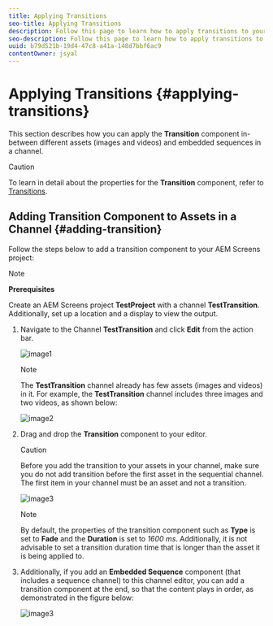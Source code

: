 ```yaml
---
title: Applying Transitions
seo-title: Applying Transitions
description: Follow this page to learn how to apply transitions to your Screens projects.
seo-description: Follow this page to learn how to apply transitions to your Screens projects.
uuid: b79d521b-19d4-47c8-a41a-148d7bbf6ac9
contentOwner: jsyal
---
```


# Applying Transitions {#applying-transitions}

This section describes how you can apply the **Transition** component in-between different assets (images and videos) and embedded sequences in a channel.


>[!CAUTION]
>
>To learn in detail about the properties for the **Transition** component, refer to [Transitions](adding-components-to-a-channel.md#transition).

## Adding Transition Component to Assets in a Channel {#adding-transition}

Follow the steps below to add a transition component to your AEM Screens project:

>[!NOTE]
>
>**Prerequisites**
>
> Create an AEM Screens project **TestProject** 
with a channel **TestTransition**. Additionally, set up a location and a display to view the 
 output.

1. Navigate to the Channel **TestTransition** and click **Edit** from the action bar.

   ![image1](assets/transitions1.png)

   >[!NOTE]
   >
   >The **TestTransition** channel already has few assets (images and videos) in it. For example, the **TestTransition** channel includes three images and two videos, as shown below:
   
   ![image2](assets/transitions2.png)
   

1. Drag and drop the **Transition** component to your editor.
   >[!CAUTION]
   >
   >Before you add the transition to your assets in your channel, make sure you do not add transition before the first asset in the sequential channel. The first item in your channel must be an asset and not a transition.

   ![image3](assets/transitions3.png)

   >[!NOTE]
   >
   >By default, the properties of the transition component such as **Type** is set to **Fade** and the **Duration** is set to *1600 ms*.  Additionally,  it is not advisable to set a transition duration time that is longer than the asset it is being applied to.

1. Additionally, if you add an **Embedded Sequence** component (that includes a sequence channel) to this channel editor, you can add a transition component at the end, so that the content plays in order, as demonstrated in the figure below:

   ![image3](assets/transitions5.png)
 
